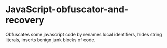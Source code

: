 # JavaScript-obfuscator-and-recovery
Obfuscates some javascript code by renames local identifiers,  hides string literals,  inserts benign junk blocks of code.

